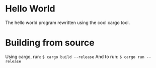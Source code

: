 # Hello World
The hello world program rewritten using the cool cargo tool.

# Building from source
Using cargo, run:
`$ cargo build --release`
And to run:
`$ cargo run --release`
